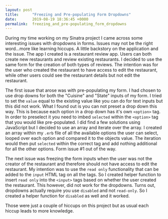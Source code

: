 ```yaml
---
layout: post
title:      "Freezing and Pre-populating Form Dropdowns"
date:       2019-08-19 18:36:45 +0000
permalink:  freezing_and_pre-populating_form_dropdowns
---
```



During my time working on my Sinatra project I came across some interesting issues with dropdowns in forms.  Issues may not be the right word...more like learning hiccups.  A little backstory on the application and the issue.  The app I created is a restaurant review app.  Users can both create new restaurants and review existing restaurants.  I decided to use the same form for the creation of both types of reviews.  The intention was for the user who created the restaurant to have access to edit the restaurant, while other users could see the restaurant details but not edit the restaurant.  

The first issue that arose was with pre-populating my form.  I had chosen to use drop downs for both the "Cuisine" and "State" inputs of my form.  I tried to set the `value` equal to the existing value like you can do for text inputs but this did not work.  What I found out is you can not preset a drop down this way.  This is because each option in a drop down has it's own `<option>` tag.  In order to preselect it you need to imbed `selected` within the `<option>` tag that you would like pre-populated.  I did find a few solutions using JavaScript but I decided to use an array and iterate over the array.  I created an array within my `.erb` file of all the available options the user can select, looped over each option and compared it to the objects value.  The iteration would then put `selected` within the correct tag and add nothing additional for all the other options.  Form issue #1 out of the way. 

The next issue was freezing the form inputs when the user was not the creator of the restaurant and therefore should not have access to edit the restaurant.  My intention was to use the `read only` functionality that can be added to the `input` HTML tag on all the tags.  So I created helper function to insert `read only` into the `<input>` tags based on whether the user created the restaurant.  This however, did not work for the dropdowns.  Turns out, dropdowns actually require you use `disabled` and not `read-only`.  So I created a helper function for `disabled` as well and it worked.

Those were just a couple of hiccups on this project but as usual each hiccup leads to more knowledge.
